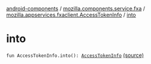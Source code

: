 [android-components](../../index.md) / [mozilla.components.service.fxa](../index.md) / [mozilla.appservices.fxaclient.AccessTokenInfo](index.md) / [into](./into.md)

# into

`fun AccessTokenInfo.into(): `[`AccessTokenInfo`](../../mozilla.components.concept.sync/-access-token-info/index.md) [(source)](https://github.com/mozilla-mobile/android-components/blob/master/components/service/firefox-accounts/src/main/java/mozilla/components/service/fxa/Types.kt#L23)